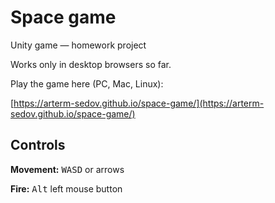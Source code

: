# Space game

Unity game — homework project 

Works only in desktop browsers so far.

Play the game here (PC, Mac, Linux):

[https://arterm-sedov.github.io/space-game/](https://arterm-sedov.github.io/space-game/)

## Controls 

**Movement:** <kbd>WASD</kbd> or arrows

**Fire:** <kbd>Alt</kbd> left mouse button

